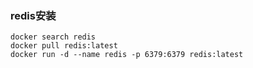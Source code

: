 ### redis安装
```
docker search redis 
docker pull redis:latest
docker run -d --name redis -p 6379:6379 redis:latest
```